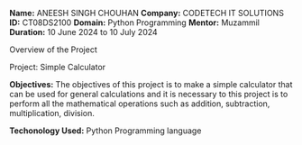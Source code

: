 **Name:** ANEESH SINGH CHOUHAN
**Company:** CODETECH IT SOLUTIONS
**ID:** CT08DS2100
**Domain:** Python Programming
**Mentor:** Muzammil
**Duration:** 10 June 2024 to 10 July 2024

Overview of the Project

Project: Simple Calculator

**Objectives:**
The objectives of this project is to make a simple calculator that can be used for general calculations and it is necessary to this project is to perform all the mathematical operations such as addition, subtraction, multiplication, division.

**Techonology Used:**
Python Programming language
